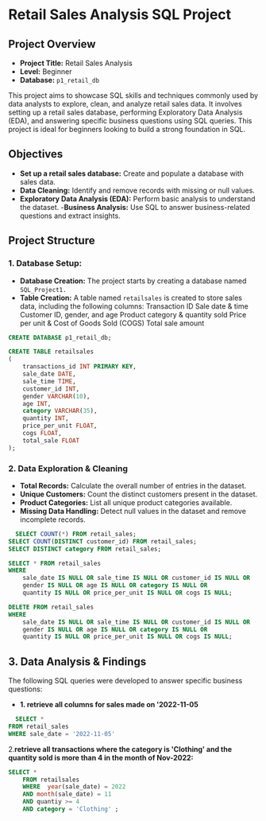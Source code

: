  # Retail Sales Analysis SQL Project
 ## Project Overview
- **Project Title:** Retail Sales Analysis
- **Level:** Beginner
- **Database:** `p1_retail_db`

This project aims to showcase SQL skills and techniques commonly used by data analysts to explore, clean, and analyze retail sales data. It involves setting up a retail sales database, performing Exploratory Data Analysis (EDA), and answering specific business questions using SQL queries. This project is ideal for beginners looking to build a strong foundation in SQL.

 ## Objectives
- **Set up a retail sales database:** Create and populate a database with sales data.
- **Data Cleaning:** Identify and remove records with missing or null values.
- **Exploratory Data Analysis (EDA):** Perform basic analysis to understand the dataset.
-**Business Analysis:** Use SQL to answer business-related questions and extract insights.

 ## Project Structure
 ###  1. **Database Setup:**
 - **Database Creation:** The project starts by creating a database named `SQL_Project1.`
 - **Table Creation:** A table named `retailsales` is created to store sales data, including the following columns:
Transaction ID
Sale date & time
Customer ID, gender, and age
Product category & quantity sold
Price per unit & Cost of Goods Sold (COGS)
Total sale amount

``` sql
CREATE DATABASE p1_retail_db;

CREATE TABLE retailsales
(
    transactions_id INT PRIMARY KEY,
    sale_date DATE,	
    sale_time TIME,
    customer_id INT,	
    gender VARCHAR(10),
    age INT,
    category VARCHAR(35),
    quantity INT,
    price_per_unit FLOAT,	
    cogs FLOAT,
    total_sale FLOAT
);
```
 ### 2. **Data Exploration & Cleaning**
- **Total Records:** Calculate the overall number of entries in the dataset.
- **Unique Customers:** Count the distinct customers present in the dataset.
- **Product Categories:** List all unique product categories available.
- **Missing Data Handling:** Detect null values in the dataset and remove incomplete records.
``` sql
  SELECT COUNT(*) FROM retail_sales;
SELECT COUNT(DISTINCT customer_id) FROM retail_sales;
SELECT DISTINCT category FROM retail_sales;

SELECT * FROM retail_sales
WHERE 
    sale_date IS NULL OR sale_time IS NULL OR customer_id IS NULL OR 
    gender IS NULL OR age IS NULL OR category IS NULL OR 
    quantity IS NULL OR price_per_unit IS NULL OR cogs IS NULL;

DELETE FROM retail_sales
WHERE 
    sale_date IS NULL OR sale_time IS NULL OR customer_id IS NULL OR 
    gender IS NULL OR age IS NULL OR category IS NULL OR 
    quantity IS NULL OR price_per_unit IS NULL OR cogs IS NULL;
```
## **3. Data Analysis & Findings**
 The following SQL queries were developed to answer specific business questions:
- **1. retrieve all columns for sales made on '2022-11-05**
``` sql
  SELECT *
FROM retail_sales
WHERE sale_date = '2022-11-05'
```
2.**retrieve all transactions where the category is 'Clothing' and the quantity sold is more than 4 in the month of Nov-2022:**
``` sql
SELECT *
	FROM retailsales
	WHERE  year(sale_date) = 2022  
	AND month(sale_date) = 11
	AND quantiy >= 4 
	AND category = 'Clothing' ;
```























